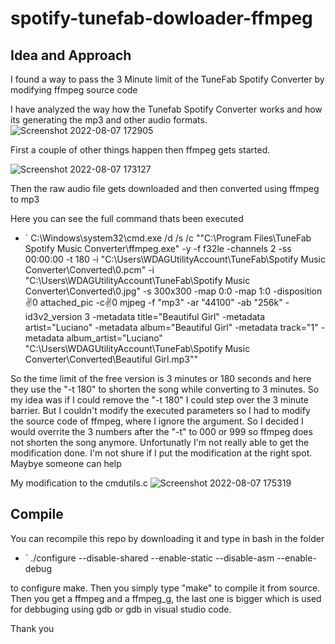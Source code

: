 spotify-tunefab-dowloader-ffmpeg
================================

## Idea and Approach

I found a way to pass the 3 Minute limit of the TuneFab Spotify Converter by modifying ffmpeg source code


I have analyzed the way how the Tunefab Spotify Converter works and how its generating the mp3 and other audio formats. 
![Screenshot 2022-08-07 172905](https://user-images.githubusercontent.com/48869696/183298555-e3516433-04a9-4678-b897-21822081a1fa.png)

First a couple of other things happen then ffmpeg gets started.

![Screenshot 2022-08-07 173127](https://user-images.githubusercontent.com/48869696/183298661-2151aacd-3541-469c-89e2-42c5c9dce15b.png)

Then the raw audio file gets downloaded and then converted using ffmpeg to mp3

Here you can see the full command thats been executed 

* ` C:\Windows\system32\cmd.exe /d /s /c ""C:\Program Files\TuneFab Spotify Music Converter\ffmpeg.exe" -y -f f32le -channels 2 -ss 00:00:00 -t 180 -i "C:\Users\WDAGUtilityAccount\TuneFab\Spotify Music Converter\Converted\0.pcm" -i "C:\Users\WDAGUtilityAccount\TuneFab\Spotify Music Converter\Converted\0.jpg" -s 300x300 -map 0:0 -map 1:0 -disposition:v:0 attached_pic -c:v:0 mjpeg -f "mp3" -ar "44100" -ab "256k" -id3v2_version 3 -metadata title="Beautiful Girl" -metadata artist="Luciano" -metadata album="Beautiful Girl" -metadata track="1" -metadata album_artist="Luciano" "C:\Users\WDAGUtilityAccount\TuneFab\Spotify Music Converter\Converted\Beautiful Girl.mp3""

So the time limit of the free version is 3 minutes or 180 seconds and here they use the "-t 180" to shorten the song while converting to 3 minutes. So my idea was if I could remove the "-t 180" I could step over the 3 minute barrier. But I couldn't modify the executed parameters so I had to modify the source code of ffmpeg, where I ignore the argument. So I decided I would overrite the 3 numbers after the "-t" to 000 or 999 so ffmpeg does not shorten the song anymore. Unfortunatly I'm not really able to get the modification done. I'm not shure if I put the modification at the right spot. Maybye someone can help

My modification to the cmdutils.c
![Screenshot 2022-08-07 175319](https://user-images.githubusercontent.com/48869696/183299548-ceec03d0-dae1-433c-b9de-d83a19858dd8.png)

## Compile

You can recompile this repo by downloading it and type in bash in the folder 

* ` ./configure --disable-shared --enable-static --disable-asm --enable-debug

to configure make. Then you simply type "make" to compile it from source. Then you get a ffmpeg and a ffmpeg_g, the last one is bigger which is used for debbuging using gdb or gdb in visual studio code.


Thank you



